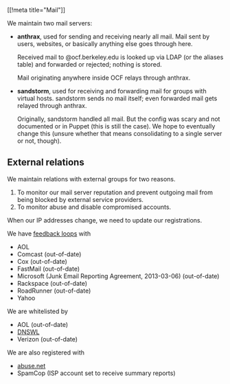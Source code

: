 [[!meta title="Mail"]]

We maintain two mail servers:

* **anthrax**, used for sending and receiving nearly all mail. Mail sent by
  users, websites, or basically anything else goes through here.

  Received mail to @ocf.berkeley.edu is looked up via LDAP (or the aliases
  table) and forwarded or rejected; nothing is stored.

  Mail originating anywhere inside OCF relays through anthrax.

* **sandstorm**, used for receiving and forwarding mail for groups with virtual
  hosts. sandstorm sends no mail itself; even forwarded mail gets relayed
  through anthrax.

  Originally, sandstorm handled all mail. But the config was scary and not
  documented or in Puppet (this is still the case). We hope to eventually
  change this (unsure whether that means consolidating to a single server or
  not, though).


## External relations

We maintain relations with external groups for two reasons.

 1. To monitor our mail server reputation and prevent outgoing mail from
    being blocked by external service providers.
 2. To monitor abuse and disable compromised accounts.

When our IP addresses change, we need to update our registrations.

We have
[feedback loops](https://en.wikipedia.org/wiki/Feedback_loop_%28email%29)
with

 - AOL
 - Comcast (out-of-date)
 - Cox (out-of-date)
 - FastMail (out-of-date)
 - Microsoft (Junk Email Reporting Agreement, 2013-03-06) (out-of-date)
 - Rackspace (out-of-date)
 - RoadRunner (out-of-date)
 - Yahoo

We are whitelisted by

 - AOL (out-of-date)
 - [DNSWL](https://www.dnswl.org/s/?s=berkeley.edu)
 - Verizon (out-of-date)

We are also registered with

 - [abuse.net](http://abuse.net/lookup.phtml?domain=ocf.berkeley.edu)
 - SpamCop (ISP account set to receive summary reports)
